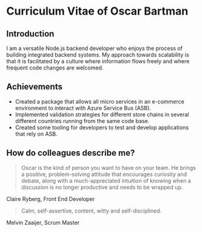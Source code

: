 # Curriculum Vitae of Oscar Bartman

## Introduction

I am a versatile Node.js backend developer who enjoys the process of building integrated backend systems. My approach towards scalability is that it is facilitated by a culture where information flows freely and where frequent code changes are welcomed.

## Achievements

- Created a package that allows all micro services in an e-commerce environment to interact with Azure Service Bus (ASB).
- Implemented validation strategies for different store chains in several different countries running from the same code base.
- Created some tooling for developers to test and develop applications that rely on ASB.

## How do colleagues describe me?

> Oscar is the kind of person you want to have on your team. He brings a positive, problem-solving attitude that encourages curiosity and debate, along with a much-appreciated intuition of knowing when a discussion is no longer productive and needs to be wrapped up.

Claire Ryberg, Front End Developer

> Calm, self-assertive, content, witty and self-disciplined.

Melvin Zaaijer, Scrum Master
